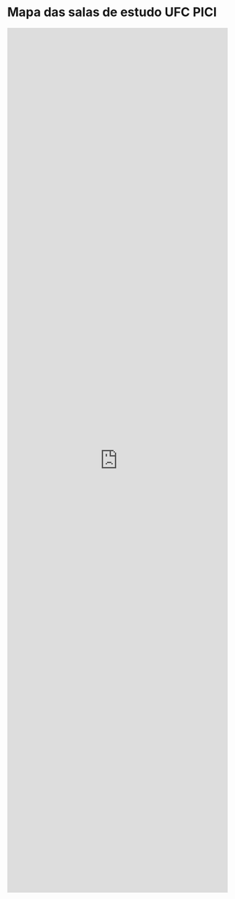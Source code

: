 

# Mapa das salas de estudo UFC PICI

<iframe width="100%" height="1973" frameborder="0"
  src="https://observablehq.com/embed/73386ed92f471cff?cells=map%2Ccourse_selector_ui%2Cdashboard"></iframe>
